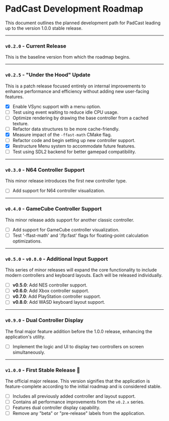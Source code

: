 # PadCast Development Roadmap

This document outlines the planned development path for PadCast leading up to the version 1.0.0 stable release.

---

### **`v0.2.0`** - Current Release

This is the baseline version from which the roadmap begins.

---

### **`v0.2.5`** - "Under the Hood" Update

This is a patch release focused entirely on internal improvements to enhance performance and efficiency without adding new user-facing features.

- [X] Enable VSync support with a menu option.
- [ ] Test using event waiting to reduce idle CPU usage.
- [ ] Optimize rendering by drawing the base controller from a cached texture.
- [ ] Refactor data structures to be more cache-friendly.
- [X] Measure impact of the `-ffast-math` CMake flag.
- [ ] Refactor code and begin setting up new controller support.
- [X] Restructure Menu system to accommodate future features.
- [ ] Test using SDL2 backend for better gamepad compatibility.

---

### **`v0.3.0`** - N64 Controller Support

This minor release introduces the first new controller type.

- [ ] Add support for N64 controller visualization.

---

### **`v0.4.0`** - GameCube Controller Support

This minor release adds support for another classic controller.

- [ ] Add support for GameCube controller visualization.
- [ ] Test '-ffast-math' and '/fp:fast' flags for floating-point calculation optimizations.

---

### **`v0.5.0`** - **`v0.8.0`** - Additional Input Support

This series of minor releases will expand the core functionality to include modern controllers and keyboard layouts. Each will be released individually.

- [ ] **v0.5.0**: Add NES controller support.
- [ ] **v0.6.0**: Add Xbox controller support.
- [ ] **v0.7.0**: Add PlayStation controller support.
- [ ] **v0.8.0**: Add WASD keyboard layout support.

---

### **`v0.9.0`** - Dual Controller Display

The final major feature addition before the 1.0.0 release, enhancing the application's utility.

- [ ] Implement the logic and UI to display two controllers on screen simultaneously.

---

### **`v1.0.0`** - First Stable Release 🚀

The official major release. This version signifies that the application is feature-complete according to the initial roadmap and is considered stable.

- [ ] Includes all previously added controller and layout support.
- [ ] Contains all performance improvements from the `v0.2.x` series.
- [ ] Features dual controller display capability.
- [ ] Remove any "beta" or "pre-release" labels from the application.
